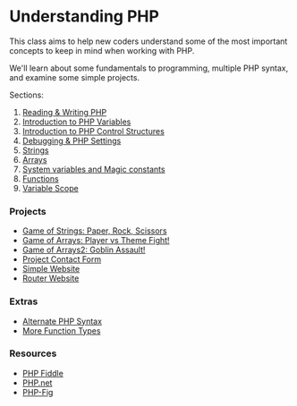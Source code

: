 # Understanding PHP

This class aims to help new coders understand some of the most important concepts to keep in mind when working with PHP. 

We'll learn about some fundamentals to programming, multiple PHP syntax, and examine some simple projects.

Sections: 

1. [Reading & Writing PHP](https://github.com/Craftpeak/Academy-Understanding-PHP/wiki/Writing-PHP)
1. [Introduction to PHP Variables](https://github.com/Craftpeak/Academy-Understanding-PHP/wiki/Introduction-Variables)
1. [Introduction to PHP Control Structures](https://github.com/Craftpeak/Academy-Understanding-PHP/wiki/Introduction-Control-Structures)
1. [Debugging & PHP Settings](https://github.com/Craftpeak/Academy-Understanding-PHP/wiki/Debugging)
1. [Strings](https://github.com/Craftpeak/Academy-Understanding-PHP/wiki/Strings)
1. [Arrays](https://github.com/Craftpeak/Academy-Understanding-PHP/wiki/Arrays)
1. [System variables and Magic constants](https://github.com/Craftpeak/Academy-Understanding-PHP/wiki/System-Magic)
1. [Functions](https://github.com/Craftpeak/Academy-Understanding-PHP/wiki/Functions)
1. [Variable Scope](https://github.com/Craftpeak/Academy-Understanding-PHP/wiki/Scope)

### Projects 

* [Game of Strings: Paper, Rock, Scissors](game-strings/index.php) 
* [Game of Arrays: Player vs Theme Fight!](game-arrays/index.php)  
* [Game of Arrays2: Goblin Assault!](game-arrays2/index.php) 
* [Project Contact Form](project-contact-form)
* [Simple Website](website-simple)
* [Router Website](website-router)

### Extras

* [Alternate PHP Syntax](https://github.com/Craftpeak/Academy-Understanding-PHP/wiki/Extra-Alternate-PHP-Syntax)
* [More Function Types](https://github.com/Craftpeak/Academy-Understanding-PHP/wiki/Extra-More-Function-Types)

### Resources

* [PHP Fiddle](http://phpfiddle.org/)
* [PHP.net](http://php.net/manual/en/)
* [PHP-Fig](http://www.php-fig.org/)


